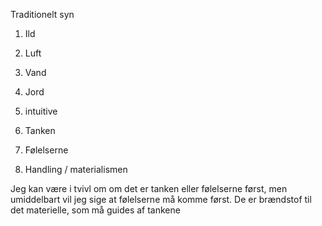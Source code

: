 Traditionelt syn 

1. Ild
2. Luft
3. Vand 
4. Jord 

1. intuitive 
2. Tanken 
3. Følelserne 
4. Handling / materialismen 

Jeg kan være i tvivl om om det er tanken eller følelserne først, men umiddelbart vil jeg sige at følelserne må komme først. De er brændstof til det materielle, som må guides af tankene 

